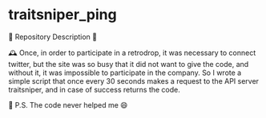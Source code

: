 # traitsniper_ping
📜 Repository Description 📜

🕰️ Once, in order to participate in a retrodrop, it was necessary to connect twitter, but the site was so busy that it did not want to give the code, and without it, it was impossible to participate in the company. So I wrote a simple script that once every 30 seconds makes a request to the API server traitsniper, and in case of success returns the code.

📝 P.S. The code never helped me 😄 
